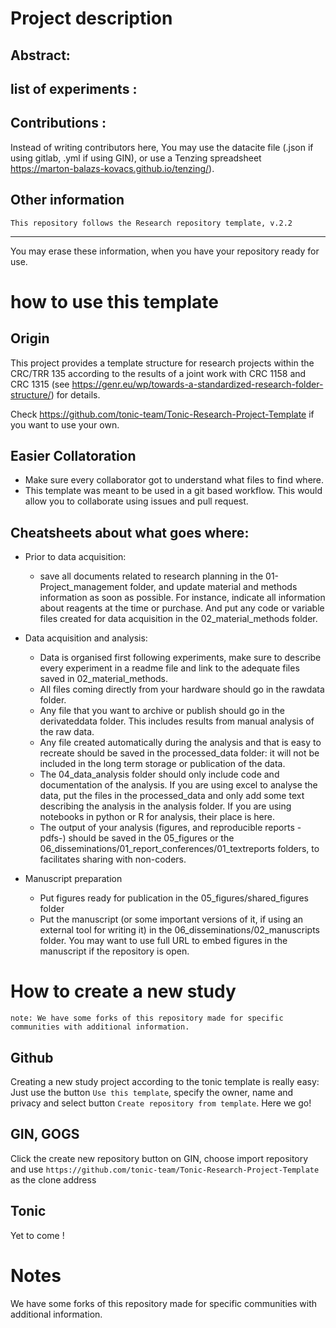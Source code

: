 # Project description

## Abstract:

## list of experiments :

## Contributions :
Instead of writing contributors here, You may use the datacite file (.json if using gitlab, .yml if using GIN), or use a Tenzing spreadsheet https://marton-balazs-kovacs.github.io/tenzing/).

## Other information

`This repository follows the Research repository template, v.2.2`

---

You may erase these information, when you have your repository ready for use.

# how to use this template

## Origin

This project provides a template structure for research projects within the CRC/TRR 135 according to the results of a joint work with CRC 1158 and CRC 1315 (see https://genr.eu/wp/towards-a-standardized-research-folder-structure/) for details.

Check https://github.com/tonic-team/Tonic-Research-Project-Template if you want to use your own.



## Easier Collatoration

- Make sure every collaborator got to understand what files to find where.
- This template was meant to be used in a git based workflow. This would allow you to collaborate using issues and pull request. 


## Cheatsheets about what goes where:

- Prior to data acquisition: 
    - save all documents related to research planning in the 01-Project_management folder, and update material and methods information as soon as possible. For instance, indicate all information about reagents at the time or purchase. And put any code or variable files created for data acquisition in the 02_material_methods folder.

- Data acquisition and analysis: 
    - Data is organised first following experiments, make sure to describe every experiment in a readme file and link to the adequate files saved in 02_material_methods.
    - All files coming directly from your hardware should go in the rawdata folder.
    - Any file that you want to archive or publish should go in the derivateddata folder. This includes results from manual analysis of the raw data.
    - Any file created automatically during the analysis and that is easy to recreate should be saved in the processed_data folder: it will not be included in the long term storage or publication of the data.
    - The 04_data_analysis folder should only include code and documentation of the analysis. If you are using excel to analyse the data, put the files in the processed_data and only add some text describing the analysis in the analysis folder. If you are using notebooks in python or R for analysis, their place is here.
    - The output of your analysis (figures, and reproducible reports -pdfs-) should be saved in the 05_figures or the 06_disseminations/01_report_conferences/01_textreports folders, to facilitates sharing with non-coders.

- Manuscript preparation
    - Put figures ready for publication in the 05_figures/shared_figures folder
    - Put the manuscript (or some important versions of it, if using an external tool for writing it) in the 06_disseminations/02_manuscripts folder. You may want to use full URL to embed figures in the manuscript if the repository is open.
    


# How to create a new study

`note: We have some forks of this repository made for specific communities with additional information.`

## Github

Creating a new study project according to the tonic template is really easy: Just use the button `Use this template`, specify the owner, name and privacy and select button `Create repository from template`. Here we go!

## GIN, GOGS

Click the create new repository button on GIN, choose import repository and use `https://github.com/tonic-team/Tonic-Research-Project-Template` as the clone address

## Tonic

Yet to come !

# Notes
  
We have some forks of this repository made for specific communities with additional information.